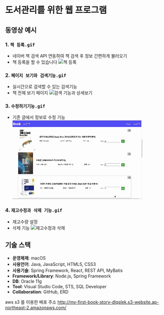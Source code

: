 # 도서관리를 위한 웹 프로그램 

## 동영상 예시
### 1. `책 등록.gif`
- 네이버 책 검색 API 연동하여 책 검색 후 정보 간편하게 불러오기
- 책 등록을 할 수 있습니다
![책 등록](https://github.com/Heesuya/book/raw/main/readme/책등록하기.gif)

### 2. `페이지 보기와 검색기능.gif`
- 실시간으로 검색할 수 있는 검색기능
- 책 전체 보기 페이지
![검색 기능과 상세보기](https://github.com/Heesuya/book/raw/main/readme/북리스트와검색기능.gif)

### 3. `수정하기기능.gif`
- 기존 글에서 정보로 수정 기능 
![수정하기기능](https://github.com/Heesuya/book/raw/main/readme/책정보수정.gif)

### 4. `재고수정과 삭제 기능.gif`
- 재고수량 설정
- 삭제 기능
![재고수정과 삭제](https://github.com/Heesuya/book/raw/main/readme/재고수정과삭제.gif)

## 기술 스택

- **운영체제**: macOS
- **사용언어**: Java, JavaScript, HTML5, CSS3
- **사용기술**: Spring Framework, React, REST API, MyBatis
- **Framework/Library**: Node.js, Spring Framework
- **DB**: Oracle 11g
- **Tool**: Visual Studio Code, STS, SQL Developer
- **Collaboration**: GitHub, ERD


aws s3 를 이용한 배포 주소
http://my-first-book-story-dlqslek.s3-website.ap-northeast-2.amazonaws.com/
